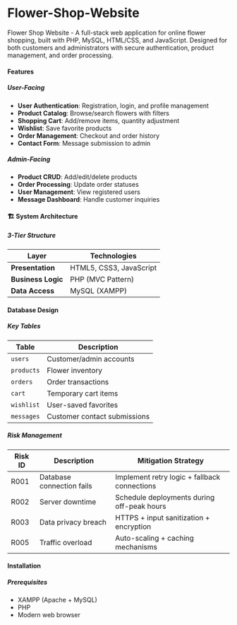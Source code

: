 # Flower-Shop-Website
Flower Shop Website - A full-stack web application for online flower shopping, built with PHP, MySQL, HTML/CSS, and JavaScript. Designed for both customers and administrators with secure authentication, product management, and order processing.

#### Features
##### User-Facing
- **User Authentication**: Registration, login, and profile management
- **Product Catalog**: Browse/search flowers with filters
- **Shopping Cart**: Add/remove items, quantity adjustment
- **Wishlist**: Save favorite products
- **Order Management**: Checkout and order history
- **Contact Form**: Message submission to admin

##### Admin-Facing
- **Product CRUD**: Add/edit/delete products
- **Order Processing**: Update order statuses
- **User Management**: View registered users
- **Message Dashboard**: Handle customer inquiries

#### 🏗 System Architecture
##### 3-Tier Structure
| Layer              | Technologies               |
|--------------------|----------------------------|
| **Presentation**   | HTML5, CSS3, JavaScript    |
| **Business Logic** | PHP (MVC Pattern)          |
| **Data Access**    | MySQL (XAMPP)              |

#### Database Design

##### Key Tables
| Table       | Description                          |
|-------------|--------------------------------------|
| `users`     | Customer/admin accounts              |
| `products`  | Flower inventory                     |
| `orders`    | Order transactions                   |
| `cart`      | Temporary cart items                 |
| `wishlist`  | User-saved favorites                 |
| `messages`  | Customer contact submissions         |

##### Risk Management
| Risk ID | Description               | Mitigation Strategy                          |
|---------|---------------------------|----------------------------------------------|
| R001    | Database connection fails | Implement retry logic + fallback connections |
| R002    | Server downtime           | Schedule deployments during off-peak hours   |
| R003    | Data privacy breach       | HTTPS + input sanitization + encryption      |
| R005    | Traffic overload          | Auto-scaling + caching mechanisms            |

#### Installation
##### Prerequisites
- XAMPP (Apache + MySQL)
- PHP
- Modern web browser
